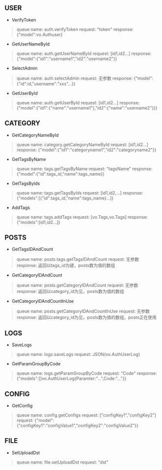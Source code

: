 ## USER

* VerifyToken
> queue name: auth.verifyToken
> request: "token"
> response: {"model":vo.Authuser}

* GetUserNameById
> queue name: auth.getUserNameById
> request: [id1,id2...]
> response: {"model":{"id1":"username1","id2":"username2"}}

* SelectAdmin
> queue name: auth.selectAdmin
> request: 无参数
> response: {"model":{"id":id,"username":"xxx"...}}

* GetUserById
> queue name: auth.getUserById
> request: [id1,id2...]
> response: {"model":{"id1":{"name":"username1"},"id2":{"name":"username2"}}}

## CATEGORY

* GetCategoryNameById
> queue name: category.getCategoryNameById
> request: [id1,id2...]
> response: {"model":{"id1":"categoryname1","id2":"categoryname2"}}

* GetTagsByName
> queue name: tags.getTagsByName
> request: "tagsName"
> response: {"model":{"id":tags_id,"name":tags_name}}

* GetTagsByIds
> queue name: tags.getTagsByIds
> request: [id1,id2,...]
> response: {"models":[{"id":tags_id,"name":tags_name}...]}

* AddTags
> queue name: tags.addTags
> request: [vo.Tags,vo.Tags]
> response: {"models":[id1,id2...]}

## POSTS

* GetTagsIDAndCount
> queue name: posts.tags.getTagsIDAndCount
> request: 无参数
> response: 返回以tags_id为键，posts数为值的数组

* GetCategoryIDAndCount
> queue name: posts.getCategoryIDAndCount
> request: 无参数
> response: 返回以category_id为见，posts数为值的数组

* GetCategoryIDAndCountInUse
> queue name: posts.getCategoryIDAndCountInUse
> request: 无参数
> response: 返回以category_id为见，posts数为值的数组，posts正在使用

## LOGS

* SaveLogs
> queue name: logs.saveLogs
> request: JSON(vo.AuthUserLog)

* GetParamGroupByCode
> queue name: logs.getParamGroupByCode
> request: "Code"
> response: {"models":[]vo.AuthUserLog{Paramter:"...",Code:"..."}}

## CONFIG

* GetConfig
> queue name: config.getConfigs
> request: ["configKey1","configKey2"]
> request: {"model":{"configKey1":"configValue1","configKey2":"configValue2"}}

## FILE

* SetUploadDst
> queue name: file.setUploadDst
> request: "dst"